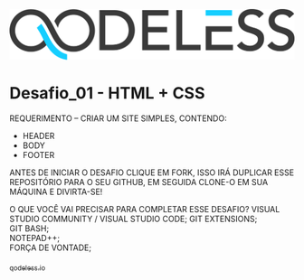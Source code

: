 ![logo](https://github.com/gitqodeless/gitqodeless/blob/main/logo1.png?raw=true)

# Desafio_01 - HTML + CSS
REQUERIMENTO – CRIAR UM SITE SIMPLES, CONTENDO:
  * HEADER
  * BODY
  * FOOTER

ANTES DE INICIAR O DESAFIO CLIQUE EM FORK, ISSO IRÁ DUPLICAR ESSE REPOSITÓRIO PARA O SEU GITHUB, EM SEGUIDA CLONE-O EM SUA MÁQUINA E DIVIRTA-SE!

O QUE VOCÊ VAI PRECISAR PARA COMPLETAR ESSE DESAFIO?
VISUAL STUDIO COMMUNITY / VISUAL STUDIO CODE; GIT EXTENSIONS; \
GIT BASH; \
NOTEPAD++; \
FORÇA DE VONTADE;

[<sub>qodeless.io<sub>](https://qodeless.io)
